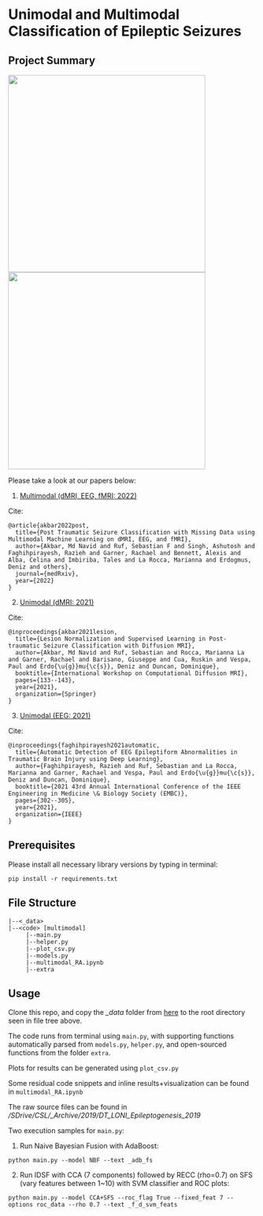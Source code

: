 # Unimodal and Multimodal Classification of Epileptic Seizures

## Project Summary
<img src=https://user-images.githubusercontent.com/38365057/213297916-258904c4-6b5f-4fa4-bb6b-a790cd61447a.png width="400">
<img src=https://user-images.githubusercontent.com/38365057/213297928-0540da3e-4a37-460b-aebe-04bc29553773.png width="400">

Please take a look at our papers below:
1. [Multimodal (dMRI, EEG, fMRI: 2022)](https://www.medrxiv.org/content/10.1101/2022.10.22.22281402.abstract)

Cite: 
```
@article{akbar2022post,
  title={Post Traumatic Seizure Classification with Missing Data using Multimodal Machine Learning on dMRI, EEG, and fMRI},
  author={Akbar, Md Navid and Ruf, Sebastian F and Singh, Ashutosh and Faghihpirayesh, Razieh and Garner, Rachael and Bennett, Alexis and Alba, Celina and Imbiriba, Tales and La Rocca, Marianna and Erdogmus, Deniz and others},
  journal={medRxiv},
  year={2022}
}
```

2. [Unimodal (dMRI: 2021)](https://link.springer.com/chapter/10.1007/978-3-030-87615-9_12)

Cite: 
```
@inproceedings{akbar2021lesion,
  title={Lesion Normalization and Supervised Learning in Post-traumatic Seizure Classification with Diffusion MRI},
  author={Akbar, Md Navid and Ruf, Sebastian and Rocca, Marianna La and Garner, Rachael and Barisano, Giuseppe and Cua, Ruskin and Vespa, Paul and Erdo{\u{g}}mu{\c{s}}, Deniz and Duncan, Dominique},
  booktitle={International Workshop on Computational Diffusion MRI},
  pages={133--143},
  year={2021},
  organization={Springer}
}
```

3. [Unimodal (EEG: 2021)](https://ieeexplore.ieee.org/abstract/document/9630242/)

Cite: 
```
@inproceedings{faghihpirayesh2021automatic,
  title={Automatic Detection of EEG Epileptiform Abnormalities in Traumatic Brain Injury using Deep Learning},
  author={Faghihpirayesh, Razieh and Ruf, Sebastian and La Rocca, Marianna and Garner, Rachael and Vespa, Paul and Erdo{\u{g}}mu{\c{s}}, Deniz and Duncan, Dominique},
  booktitle={2021 43rd Annual International Conference of the IEEE Engineering in Medicine \& Biology Society (EMBC)},
  pages={302--305},
  year={2021},
  organization={IEEE}
}
```

## Prerequisites
Please install all necessary library versions by typing in terminal:

```pip install -r requirements.txt```

## File Structure
```
|--<_data>
|--<code> [multimodal]
     |--main.py
     |--helper.py
     |--plot_csv.py
     |--models.py
     |--multimodal_RA.ipynb
     |--extra
```

## Usage
Clone this repo, and copy the _\_data_ folder from [here](https://www.dropbox.com/sh/icfard16qqjpqrm/AAA3oMcZpGe1C0HZfqpflVIOa?dl=0) to the root directory seen in file tree above.

The code runs from terminal using ```main.py```, with supporting functions automatically parsed from ```models.py```, ```helper.py```, and open-sourced functions from the folder ```extra```.

Plots for results can be generated using ```plot_csv.py```

Some residual code snippets and inline results+visualization can be found in ```multimodal_RA.ipynb```

The raw source files can be found in _/SDrive/CSL/\_Archive/2019/DT\_LONI\_Epileptogenesis\_2019_

Two execution samples for ```main.py```:

1) Run Naive Bayesian Fusion with AdaBoost:

```python main.py --model NBF --text _adb_fs```

2) Run IDSF with CCA (7 components) followed by RECC (rho=0.7) on SFS (vary features between 1~10) with SVM classifier and ROC plots:

```python main.py --model CCA+SFS --roc_flag True --fixed_feat 7 --options roc_data --rho 0.7 --text _f_d_svm_feats```
